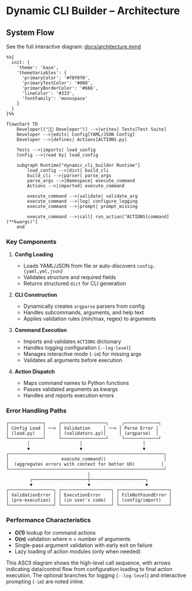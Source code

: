 # Dynamic CLI Builder – Architecture

## System Flow

See the full interactive diagram: [docs/architecture.mmd](docs/architecture.mmd)

```mermaid
%%{
  init: {
    'theme': 'base',
    'themeVariables': {
      'primaryColor': '#f0f0f0',
      'primaryTextColor': '#000',
      'primaryBorderColor': '#666',
      'lineColor': '#333',
      'fontFamily': 'monospace'
    }
  }
}%%

flowchart TD
    Developer[("👨‍💻 Developer")] -->|writes| Tests[Test Suite]
    Developer -->|edits| Config[YAML/JSON Config]
    Developer -->|defines| Actions[ACTIONS.py]
    
    Tests -->|imports| load_config
    Config -->|read by| load_config
    
    subgraph Runtime["dynamic_cli_builder Runtime"]
        load_config -->|dict| build_cli
        build_cli -->|parser| parse_args
        parse_args -->|Namespace| execute_command
        Actions -->|imported| execute_command
        
        execute_command -->|validate| validate_arg
        execute_command -->|log| configure_logging
        execute_command -->|prompt| prompt_missing
        
        execute_command -->|call| run_action["ACTIONS[command](**kwargs)"]
    end
```

### Key Components

1. **Config Loading**
   - Loads YAML/JSON from file or auto-discovers `config.{yaml,yml,json}`
   - Validates structure and required fields
   - Returns structured `dict` for CLI generation

2. **CLI Construction**
   - Dynamically creates `argparse` parsers from config
   - Handles subcommands, arguments, and help text
   - Applies validation rules (min/max, regex) to arguments

3. **Command Execution**
   - Imports and validates `ACTIONS` dictionary
   - Handles logging configuration (`--log-level`)
   - Manages interactive mode (`-im`) for missing args
   - Validates all arguments before execution

4. **Action Dispatch**
   - Maps command names to Python functions
   - Passes validated arguments as kwargs
   - Handles and reports execution errors

### Error Handling Paths
```
┌─────────────┐     ┌─────────────────┐     ┌─────────────┐
│ Config Load │ ──> │ Validation     │ ──> │ Parse Error │
│ (load.py)   │     │ (validators.py)│     │ (argparse)  │
└─────────────┘     └─────────────────┘     └─────────────┘
        │                   │                       │
        ▼                   ▼                       ▼
┌───────────────────────────────────────────────────────────┐
│                    execute_command()                      │
│  (aggregates errors with context for better UX)          │
└───────────────────────────────────────────────────────────┘
                               │
         ┌─────────────────────┼─────────────────────┐
         ▼                     ▼                     ▼
┌─────────────────┐ ┌───────────────────┐ ┌───────────────────┐
│ ValidationError │ │ ExecutionError    │ │ FileNotFoundError │
│ (pre-execution) │ │ (in user's code)  │ │ (config/import)   │
└─────────────────┘ └───────────────────┘ └───────────────────┘
```

### Performance Characteristics
- **O(1)** lookup for command actions
- **O(n)** validation where n = number of arguments
- Single-pass argument validation with early exit on failure
- Lazy loading of action modules (only when needed)

This ASCII diagram shows the high-level call sequence, with arrows indicating data/control flow from configuration loading to final action execution. The optional branches for logging (`--log-level`) and interactive prompting (`-im`) are noted inline.
